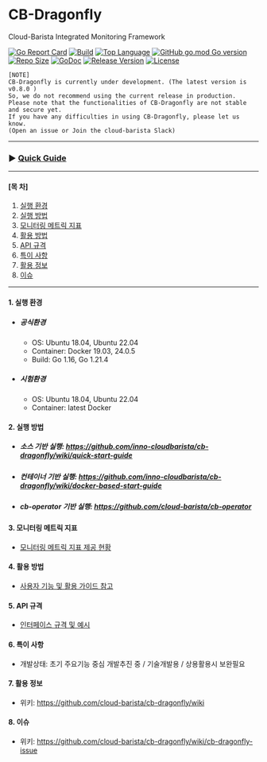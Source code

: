 
# CB-Dragonfly
Cloud-Barista Integrated Monitoring Framework

[![Go Report Card](https://goreportcard.com/badge/github.com/cloud-barista/cb-dragonfly)](https://goreportcard.com/report/github.com/cloud-barista/cb-dragonfly)
[![Build](https://img.shields.io/github/workflow/status/cloud-barista/cb-dragonfly/Build%20amd64%20container%20image)](https://github.com/cloud-barista/cb-dragonfly/actions?query=workflow%3A%22Build+amd64+container+image%22)
[![Top Language](https://img.shields.io/github/languages/top/cloud-barista/cb-dragonfly)](https://github.com/cloud-barista/cb-dragonfly/search?l=go)
[![GitHub go.mod Go version](https://img.shields.io/github/go-mod/go-version/cloud-barista/cb-dragonfly?label=go.mod)](https://github.com/cloud-barista/cb-dragonfly/blob/master/go.mod)
[![Repo Size](https://img.shields.io/github/repo-size/cloud-barista/cb-dragonfly)](#)
[![GoDoc](https://godoc.org/github.com/cloud-barista/cb-dragonfly?status.svg)](https://pkg.go.dev/github.com/cloud-barista/cb-dragonfly@master)
[![Release Version](https://img.shields.io/github/v/release/cloud-barista/cb-dragonfly?color=blue)](https://github.com/cloud-barista/cb-dragonfly/releases/latest)
[![License](https://img.shields.io/github/license/cloud-barista/cb-dragonfly?color=blue)](https://github.com/cloud-barista/cb-dragonfly/blob/master/LICENSE)

```
[NOTE]
CB-Dragonfly is currently under development. (The latest version is v0.8.0 )
So, we do not recommend using the current release in production.
Please note that the functionalities of CB-Dragonfly are not stable and secure yet.
If you have any difficulties in using CB-Dragonfly, please let us know.
(Open an issue or Join the cloud-barista Slack)
```

***
### ▶ **[Quick Guide](https://github.com/cloud-barista/cb-dragonfly/wiki/Quick-Start-Guide)**
***

#### [목    차]

1. [실행 환경](#1-실행-환경)
2. [실행 방법](#2-실행-방법)
3. [모니터링 메트릭 지표](#3-모니터링-메트릭-지표)
4. [활용 방법](#4-활용-방법)
5. [API 규격](#5-API-규격)
6. [특이 사항](#6-특이-사항)
7. [활용 정보](#7-활용-정보)
8. [이슈](#8-이슈)
 
***

#### 1. 실행 환경

- ##### 공식환경
  - OS: Ubuntu 18.04, Ubuntu 22.04
  - Container: Docker 19.03, 24.0.5
  - Build: Go 1.16, Go 1.21.4
- ##### 시험환경
  - OS: Ubuntu 18.04, Ubuntu 22.04
  - Container: latest Docker

#### 2. 실행 방법

- ##### 소스 기반 실행: https://github.com/inno-cloudbarista/cb-dragonfly/wiki/quick-start-guide
- ##### 컨테이너 기반 실행: https://github.com/inno-cloudbarista/cb-dragonfly/wiki/docker-based-start-guide
- ##### cb-operator 기반 실행: https://github.com/cloud-barista/cb-operator

#### 3. 모니터링 메트릭 지표
- [모니터링 메트릭 지표 제공 현황](https://github.com/cloud-barista/cb-dragonfly/wiki/Supported-Metrics)

#### 4. 활용 방법
- [사용자 기능 및 활용 가이드 참고](https://github.com/cloud-barista/cb-dragonfly/wiki/feature-and-usage)

#### 5. API 규격
- [인터페이스 규격 및 예시](https://github.com/cloud-barista/cb-dragonfly/wiki/user-interface)

#### 6. 특이 사항
- 개발상태: 초기 주요기능 중심 개발추진 중 / 기술개발용 / 상용활용시 보완필요

#### 7. 활용 정보
- 위키: https://github.com/cloud-barista/cb-dragonfly/wiki

#### 8. 이슈
- 위키: https://github.com/cloud-barista/cb-dragonfly/wiki/cb-dragonfly-issue
